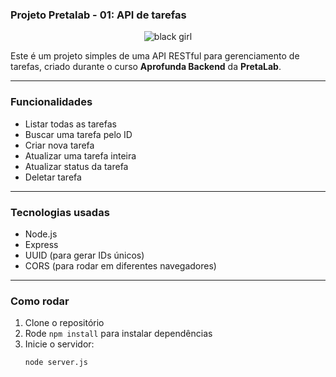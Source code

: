 ### Projeto Pretalab - 01: API de tarefas

<p align="center">
  <img src="https://www.jouelzy.com/wp-content/uploads/2017/12/black-girl-space.gif" alt="black girl" />
</p>


Este é um projeto simples de uma API RESTful para gerenciamento de tarefas, criado durante o curso **Aprofunda Backend** da **PretaLab**.

---

### Funcionalidades

- Listar todas as tarefas
- Buscar uma tarefa pelo ID
- Criar nova tarefa
- Atualizar uma tarefa inteira
- Atualizar status da tarefa
- Deletar tarefa

---

### Tecnologias usadas

- Node.js
- Express
- UUID (para gerar IDs únicos)
- CORS (para rodar em diferentes navegadores)

---

###  Como rodar

1. Clone o repositório
2. Rode `npm install` para instalar dependências
3. Inicie o servidor:
   ```bash
   node server.js
